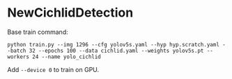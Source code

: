 # NewCichlidDetection

Base train command:

`python train.py --img 1296 --cfg yolov5s.yaml --hyp hyp.scratch.yaml --batch 32 --epochs 100 --data cichlid.yaml --weights yolov5s.pt --workers 24 --name yolo_cichlid`

Add `--device 0` to train on GPU.